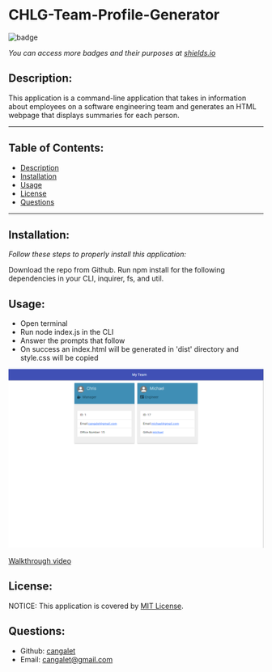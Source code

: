 # CHLG-Team-Profile-Generator

![badge](https://img.shields.io/badge/license-MIT-blue?style=flat-square)

_You can access more badges and their purposes at [shields.io](https://shields.io)_

## Description:

This application is a command-line application that takes in information about employees on a software engineering team and generates an HTML webpage that displays summaries for each person.

----------------------------------

## Table of Contents:
- [Description](#description)
- [Installation](#installation)
- [Usage](#usage)
- [License](#license)
- [Questions](#questions)

----------------------------------

## Installation:

_Follow these steps to properly install this application:_

Download the repo from Github.  Run npm install for the following dependencies in your CLI, inquirer, fs, and util.

## Usage:

- Open terminal
- Run node index.js in the CLI
- Answer the prompts that follow
- On success an index.html will be generated in 'dist' directory and style.css will be copied

![Screenshot](./assets/screenshot.png)

 [Walkthrough video](https://watch.screencastify.com/v/5Ew3MaGFyrizOPUvfcWC)

## License:

NOTICE: This application is covered by [MIT License](https://choosealicense.com/licenses/mit/).

## Questions:

- Github: [cangalet](https://github.com/cangalet)
- Email:  cangalet@gmail.com
  
